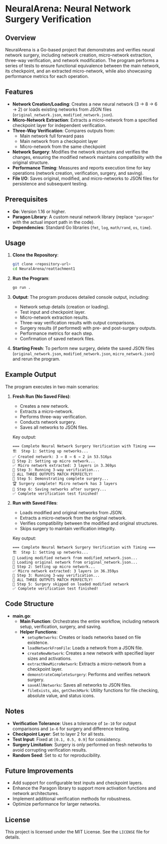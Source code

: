 # NeuralArena: Neural Network Surgery Verification

## Overview

NeuralArena is a Go-based project that demonstrates and verifies neural network surgery, including network creation, micro-network extraction, three-way verification, and network modification. The program performs a series of tests to ensure functional equivalence between the main network, its checkpoint, and an extracted micro-network, while also showcasing performance metrics for each operation.

## Features

- **Network Creation/Loading**: Creates a new neural network (3 → 8 → 6 → 2) or loads existing networks from JSON files (`original_network.json`, `modified_network.json`).
- **Micro-Network Extraction**: Extracts a micro-network from a specified checkpoint layer for independent verification.
- **Three-Way Verification**: Compares outputs from:
  - Main network full forward pass
  - Main network from a checkpoint layer
  - Micro-network from the same checkpoint
- **Network Surgery**: Modifies the network structure and verifies the changes, ensuring the modified network maintains compatibility with the original structure.
- **Performance Timing**: Measures and reports execution time for key operations (network creation, verification, surgery, and saving).
- **File I/O**: Saves original, modified, and micro-networks to JSON files for persistence and subsequent testing.

## Prerequisites

- **Go**: Version 1.16 or higher.
- **Paragon Library**: A custom neural network library (replace `"paragon"` with the actual import path in the code).
- **Dependencies**: Standard Go libraries (`fmt`, `log`, `math/rand`, `os`, `time`).

## Usage

1. **Clone the Repository**:

   ```bash
   git clone <repository-url>
   cd NeuralArena/reattachment1
   ```

2. **Run the Program**:

   ```bash
   go run .
   ```

3. **Output**:
   The program produces detailed console output, including:

   - Network setup details (creation or loading).
   - Test input and checkpoint layer.
   - Micro-network extraction results.
   - Three-way verification results with output comparisons.
   - Surgery results (if performed) with pre- and post-surgery outputs.
   - Performance metrics for each step.
   - Confirmation of saved network files.

4. **Starting Fresh**:
   To perform new surgery, delete the saved JSON files (`original_network.json`, `modified_network.json`, `micro_network.json`) and rerun the program.

## Example Output

The program executes in two main scenarios:

1. **Fresh Run (No Saved Files)**:

   - Creates a new network.
   - Extracts a micro-network.
   - Performs three-way verification.
   - Conducts network surgery.
   - Saves all networks to JSON files.

   Key output:

   ```
   === Complete Neural Network Surgery Verification with Timing ===
   🏗  Step 1: Setting up networks...
   ✅ Created network: 3 → 8 → 6 → 2 in 53.516µs
   🔬 Step 2: Setting up micro network...
   ✅ Micro network extracted: 3 layers in 3.369µs
   🧪 Step 3: Running 3-way verification...
   🎉 ALL THREE OUTPUTS MATCH PERFECTLY!
   🚀 Step 5: Demonstrating complete surgery...
   🏆 Surgery complete! Micro network has 3 layers
   💾 Step 6: Saving networks after surgery...
   ✅ Complete verification test finished!
   ```

2. **Run with Saved Files**:

   - Loads modified and original networks from JSON.
   - Extracts a micro-network from the original network.
   - Verifies compatibility between the modified and original structures.
   - Skips surgery to maintain verification integrity.

   Key output:

   ```
   === Complete Neural Network Surgery Verification with Timing ===
   🏗  Step 1: Setting up networks...
   📁 Loading modified network from modified_network.json...
   📁 Loading original network from original_network.json...
   🔬 Step 2: Setting up micro network...
   ✅ Micro network extracted: 3 layers in 36.359µs
   🧪 Step 3: Running 3-way verification...
   🎉 ALL THREE OUTPUTS MATCH PERFECTLY!
   🚀 Step 5: Surgery skipped on loaded modified network
   ✅ Complete verification test finished!
   ```

## Code Structure

- **main.go**:
  - **Main Function**: Orchestrates the entire workflow, including network setup, verification, surgery, and saving.
  - **Helper Functions**:
    - `setupNetworks`: Creates or loads networks based on file existence.
    - `loadNetworkFromFile`: Loads a network from a JSON file.
    - `createNewNetwork`: Creates a new network with specified layer sizes and activations.
    - `extractNewMicroNetwork`: Extracts a micro-network from a checkpoint layer.
    - `demonstrateCompleteSurgery`: Performs and verifies network surgery.
    - `saveAllNetworks`: Saves all networks to JSON files.
    - `fileExists`, `abs`, `getCheckMark`: Utility functions for file checking, absolute value, and status icons.

## Notes

- **Verification Tolerance**: Uses a tolerance of `1e-10` for output comparisons and `1e-6` for surgery and difference testing.
- **Checkpoint Layer**: Set to layer 2 for all tests.
- **Test Input**: Fixed at `[0.1, 0.5, 0.9]` for consistency.
- **Surgery Limitation**: Surgery is only performed on fresh networks to avoid corrupting verification results.
- **Random Seed**: Set to `42` for reproducibility.

## Future Improvements

- Add support for configurable test inputs and checkpoint layers.
- Enhance the Paragon library to support more activation functions and network architectures.
- Implement additional verification methods for robustness.
- Optimize performance for larger networks.

## License

This project is licensed under the MIT License. See the `LICENSE` file for details.
